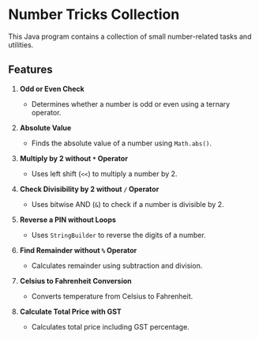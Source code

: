 # Number Tricks Collection

This Java program contains a collection of small number-related tasks and utilities.  

## Features

1. **Odd or Even Check**  
   - Determines whether a number is odd or even using a ternary operator.

2. **Absolute Value**  
   - Finds the absolute value of a number using `Math.abs()`.

3. **Multiply by 2 without `*` Operator**  
   - Uses left shift (`<<`) to multiply a number by 2.

4. **Check Divisibility by 2 without `/` Operator**  
   - Uses bitwise AND (`&`) to check if a number is divisible by 2.

5. **Reverse a PIN without Loops**  
   - Uses `StringBuilder` to reverse the digits of a number.

6. **Find Remainder without `%` Operator**  
   - Calculates remainder using subtraction and division.

7. **Celsius to Fahrenheit Conversion**  
   - Converts temperature from Celsius to Fahrenheit.

8. **Calculate Total Price with GST**  
   - Calculates total price including GST percentage.
